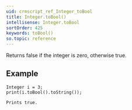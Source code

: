 ```yaml
---
uid: crmscript_ref_Integer_toBool
title: Integer.toBool()
intellisense: Integer.toBool
sortOrder: 425
keywords: toBool()
so.topic: reference
---
```


Returns false if the integer is zero, otherwise true.




## Example
    
    Integer i = 3;
    print(i.toBool().toString());
    
    Prints true.


